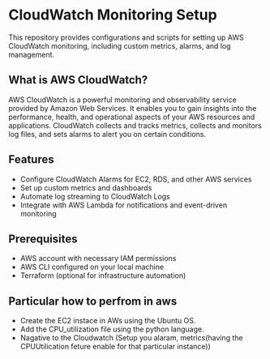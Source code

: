 # CloudWatch Monitoring Setup

This repository provides configurations and scripts for setting up AWS CloudWatch monitoring, including custom metrics, alarms, and log management.

## What is AWS CloudWatch?

AWS CloudWatch is a powerful monitoring and observability service provided by Amazon Web Services. It enables you to gain insights into the performance, health, and operational aspects of your AWS resources and applications. CloudWatch collects and tracks metrics, collects and monitors log files, and sets alarms to alert you on certain conditions.

## Features
- Configure CloudWatch Alarms for EC2, RDS, and other AWS services
- Set up custom metrics and dashboards
- Automate log streaming to CloudWatch Logs
- Integrate with AWS Lambda for notifications and event-driven monitoring

## Prerequisites
- AWS account with necessary IAM permissions
- AWS CLI configured on your local machine
- Terraform (optional for infrastructure automation)


## Particular how to perfrom in aws
- Create the EC2 instace in AWs using the Ubuntu OS.
- Add the CPU_utilization file using the python language.
- Nagative to the Cloudwatch (Setup you alaram, metrics(having the CPUUtilication feture enable for that particular instance))